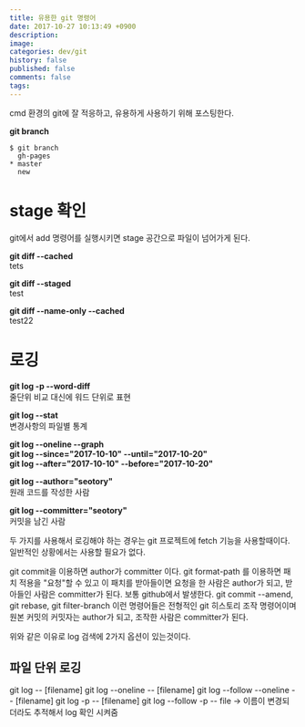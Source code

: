 ```yaml
---
title: 유용한 git 명령어
date: 2017-10-27 10:13:49 +0900
description: 
image: 
categories: dev/git
history: false
published: false
comments: false
tags:
---
```


<!-- | header  |   |   |   |   |
|---|---|---|---|---|
|  1 |   |   |   |   |
| 2  |   |   |   |   |
| 3  |   |   |   |   | -->

cmd 환경의 git에 잘 적응하고, 유용하게 사용하기 위해 포스팅한다.

<!-- # 여긴 어디, 나는 누구? -->

**git branch**
```
$ git branch
  gh-pages
* master
  new
```

# stage 확인

git에서 add 명령어를 실행시키면 stage 공간으로 파일이 넘어가게 된다.

**git diff --cached**  
tets

**git diff --staged**  
test

**git diff --name-only --cached**  
test22

# 로깅

**git log -p --word-diff**  
줄단위 비교 대신에 워드 단위로 표현

**git log --stat**  
변경사항의 파일별 통계

**git log --oneline --graph**  
**git log --since="2017-10-10" --until="2017-10-20"**  
**git log --after="2017-10-10" --before="2017-10-20"**  

**git log --author="seotory"**  
원래 코드를 작성한 사람

**git log --committer="seotory"**  
커밋을 남긴 사람

두 가지를 사용해서 로깅해야 하는 경우는 git 프로젝트에 fetch 기능을 사용할때이다. 일반적인 상황에서는 사용할 필요가 없다.

git commit을 이용하면 author가 committer 이다.
git format-path 를 이용하면 패치 적용을 "요청"할 수 있고 이 패치를 받아들이면 요청을 한 사람은 author가 되고, 받아들인 사람은 committer가 된다. 보통 github에서 발생한다.
git commit --amend, git rebase, git filter-branch 이런 명령어들은 전형적인 git 히스토리 조작 명령어이며 원본 커밋의 커밋자는 author가 되고, 조작한 사람은 committer가 된다.

위와 같은 이유로 log 검색에 2가지 옵션이 있는것이다.

## 파일 단위 로깅

git log -- [filename]
git log --oneline -- [filename]
git log --follow --oneline -- [filename] 
git log -p -- [filename]
git log --follow -p -- file -> 이름이 변경되더라도 추적해서 log 확인 시켜줌
